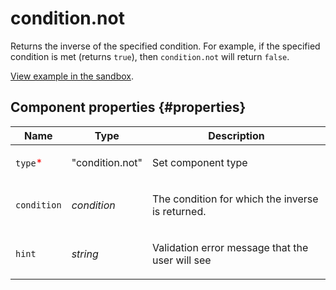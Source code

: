 # condition.not

Returns the inverse of the specified condition. For example, if the specified condition is met (returns `true`), then
`condition.not` will return `false`.

[View example in the sandbox](https://clck.ru/asS6S).

## Component properties {#properties}

| Name                                     | Type            | Description                                             |
| ---------------------------------------- | --------------- | ------------------------------------------------------- |
| `type`<span style="color: red">\*</span> | "condition.not" | <p>Set component type</p>                               |
| `condition`                              | _condition_     | <p>The condition for which the inverse is returned.</p> |
| `hint`                                   | _string_        | <p>Validation error message that the user will see</p>  |
